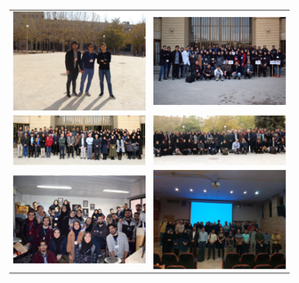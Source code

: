 | |  | 
| --- | --- |
|  ![](/images/gallery/1.JPG) | ![](/images/gallery/2.JPG) |
|   ![](/images/gallery/5.png) | ![](/images/gallery/6.png) | 
|   ![](/images/gallery/3.jpg)| ![](/images/gallery/7.jpg)|

